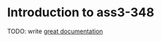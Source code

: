 # Introduction to ass3-348

TODO: write [great documentation](http://jacobian.org/writing/what-to-write/)
